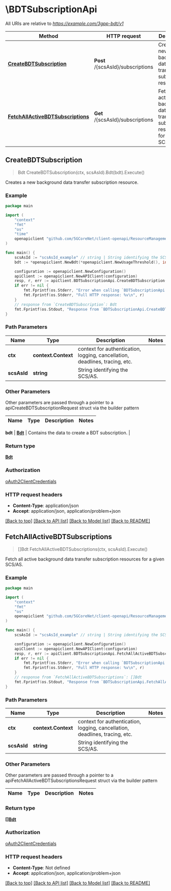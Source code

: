 # \BDTSubscriptionApi

All URIs are relative to *https://example.com/3gpp-bdt/v1*

Method | HTTP request | Description
------------- | ------------- | -------------
[**CreateBDTSubscription**](BDTSubscriptionApi.md#CreateBDTSubscription) | **Post** /{scsAsId}/subscriptions | Creates a new background data transfer subscription resource.
[**FetchAllActiveBDTSubscriptions**](BDTSubscriptionApi.md#FetchAllActiveBDTSubscriptions) | **Get** /{scsAsId}/subscriptions | Fetch all active background data transfer subscription resources for a given SCS/AS.



## CreateBDTSubscription

> Bdt CreateBDTSubscription(ctx, scsAsId).Bdt(bdt).Execute()

Creates a new background data transfer subscription resource.

### Example

```go
package main

import (
    "context"
    "fmt"
    "os"
    "time"
    openapiclient "github.com/5GCoreNet/client-openapi/ResourceManagementOfBdt"
)

func main() {
    scsAsId := "scsAsId_example" // string | String identifying the SCS/AS.
    bdt := *openapiclient.NewBdt(*openapiclient.NewUsageThreshold(), int32(123), *openapiclient.NewTimeWindow(time.Now(), time.Now())) // Bdt | Contains the data to create a BDT subscription.

    configuration := openapiclient.NewConfiguration()
    apiClient := openapiclient.NewAPIClient(configuration)
    resp, r, err := apiClient.BDTSubscriptionApi.CreateBDTSubscription(context.Background(), scsAsId).Bdt(bdt).Execute()
    if err != nil {
        fmt.Fprintf(os.Stderr, "Error when calling `BDTSubscriptionApi.CreateBDTSubscription``: %v\n", err)
        fmt.Fprintf(os.Stderr, "Full HTTP response: %v\n", r)
    }
    // response from `CreateBDTSubscription`: Bdt
    fmt.Fprintf(os.Stdout, "Response from `BDTSubscriptionApi.CreateBDTSubscription`: %v\n", resp)
}
```

### Path Parameters


Name | Type | Description  | Notes
------------- | ------------- | ------------- | -------------
**ctx** | **context.Context** | context for authentication, logging, cancellation, deadlines, tracing, etc.
**scsAsId** | **string** | String identifying the SCS/AS. | 

### Other Parameters

Other parameters are passed through a pointer to a apiCreateBDTSubscriptionRequest struct via the builder pattern


Name | Type | Description  | Notes
------------- | ------------- | ------------- | -------------

 **bdt** | [**Bdt**](Bdt.md) | Contains the data to create a BDT subscription. | 

### Return type

[**Bdt**](Bdt.md)

### Authorization

[oAuth2ClientCredentials](../README.md#oAuth2ClientCredentials)

### HTTP request headers

- **Content-Type**: application/json
- **Accept**: application/json, application/problem+json

[[Back to top]](#) [[Back to API list]](../README.md#documentation-for-api-endpoints)
[[Back to Model list]](../README.md#documentation-for-models)
[[Back to README]](../README.md)


## FetchAllActiveBDTSubscriptions

> []Bdt FetchAllActiveBDTSubscriptions(ctx, scsAsId).Execute()

Fetch all active background data transfer subscription resources for a given SCS/AS.

### Example

```go
package main

import (
    "context"
    "fmt"
    "os"
    openapiclient "github.com/5GCoreNet/client-openapi/ResourceManagementOfBdt"
)

func main() {
    scsAsId := "scsAsId_example" // string | String identifying the SCS/AS.

    configuration := openapiclient.NewConfiguration()
    apiClient := openapiclient.NewAPIClient(configuration)
    resp, r, err := apiClient.BDTSubscriptionApi.FetchAllActiveBDTSubscriptions(context.Background(), scsAsId).Execute()
    if err != nil {
        fmt.Fprintf(os.Stderr, "Error when calling `BDTSubscriptionApi.FetchAllActiveBDTSubscriptions``: %v\n", err)
        fmt.Fprintf(os.Stderr, "Full HTTP response: %v\n", r)
    }
    // response from `FetchAllActiveBDTSubscriptions`: []Bdt
    fmt.Fprintf(os.Stdout, "Response from `BDTSubscriptionApi.FetchAllActiveBDTSubscriptions`: %v\n", resp)
}
```

### Path Parameters


Name | Type | Description  | Notes
------------- | ------------- | ------------- | -------------
**ctx** | **context.Context** | context for authentication, logging, cancellation, deadlines, tracing, etc.
**scsAsId** | **string** | String identifying the SCS/AS. | 

### Other Parameters

Other parameters are passed through a pointer to a apiFetchAllActiveBDTSubscriptionsRequest struct via the builder pattern


Name | Type | Description  | Notes
------------- | ------------- | ------------- | -------------


### Return type

[**[]Bdt**](Bdt.md)

### Authorization

[oAuth2ClientCredentials](../README.md#oAuth2ClientCredentials)

### HTTP request headers

- **Content-Type**: Not defined
- **Accept**: application/json, application/problem+json

[[Back to top]](#) [[Back to API list]](../README.md#documentation-for-api-endpoints)
[[Back to Model list]](../README.md#documentation-for-models)
[[Back to README]](../README.md)

